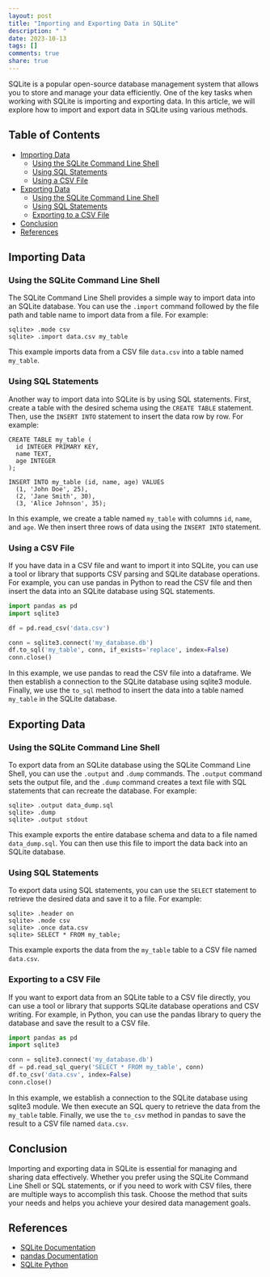 ```yaml
---
layout: post
title: "Importing and Exporting Data in SQLite"
description: " "
date: 2023-10-13
tags: []
comments: true
share: true
---
```


SQLite is a popular open-source database management system that allows you to store and manage your data efficiently. One of the key tasks when working with SQLite is importing and exporting data. In this article, we will explore how to import and export data in SQLite using various methods.

## Table of Contents
- [Importing Data](#importing-data)
  - [Using the SQLite Command Line Shell](#using-the-sqlite-command-line-shell)
  - [Using SQL Statements](#using-sql-statements)
  - [Using a CSV File](#using-a-csv-file)
- [Exporting Data](#exporting-data)
  - [Using the SQLite Command Line Shell](#using-the-sqlite-command-line-shell-1)
  - [Using SQL Statements](#using-sql-statements-1)
  - [Exporting to a CSV File](#exporting-to-a-csv-file)
- [Conclusion](#conclusion)
- [References](#references)

## Importing Data <a name="importing-data"></a>

### Using the SQLite Command Line Shell<a name="using-the-sqlite-command-line-shell"></a>

The SQLite Command Line Shell provides a simple way to import data into an SQLite database. You can use the `.import` command followed by the file path and table name to import data from a file. For example:

```sqlite
sqlite> .mode csv
sqlite> .import data.csv my_table
```

This example imports data from a CSV file `data.csv` into a table named `my_table`.

### Using SQL Statements<a name="using-sql-statements"></a>

Another way to import data into SQLite is by using SQL statements. First, create a table with the desired schema using the `CREATE TABLE` statement. Then, use the `INSERT INTO` statement to insert the data row by row. For example:

```sqlite
CREATE TABLE my_table (
  id INTEGER PRIMARY KEY,
  name TEXT,
  age INTEGER
);

INSERT INTO my_table (id, name, age) VALUES
  (1, 'John Doe', 25),
  (2, 'Jane Smith', 30),
  (3, 'Alice Johnson', 35);
```

In this example, we create a table named `my_table` with columns `id`, `name`, and `age`. We then insert three rows of data using the `INSERT INTO` statement.

### Using a CSV File<a name="using-a-csv-file"></a>

If you have data in a CSV file and want to import it into SQLite, you can use a tool or library that supports CSV parsing and SQLite database operations. For example, you can use pandas in Python to read the CSV file and then insert the data into an SQLite database using SQL statements.

```python
import pandas as pd
import sqlite3

df = pd.read_csv('data.csv')

conn = sqlite3.connect('my_database.db')
df.to_sql('my_table', conn, if_exists='replace', index=False)
conn.close()
```

In this example, we use pandas to read the CSV file into a dataframe. We then establish a connection to the SQLite database using sqlite3 module. Finally, we use the `to_sql` method to insert the data into a table named `my_table` in the SQLite database.

## Exporting Data <a name="exporting-data"></a>

### Using the SQLite Command Line Shell<a name="using-the-sqlite-command-line-shell-1"></a>

To export data from an SQLite database using the SQLite Command Line Shell, you can use the `.output` and `.dump` commands. The `.output` command sets the output file, and the `.dump` command creates a text file with SQL statements that can recreate the database. For example:

```sqlite
sqlite> .output data_dump.sql
sqlite> .dump
sqlite> .output stdout
```

This example exports the entire database schema and data to a file named `data_dump.sql`. You can then use this file to import the data back into an SQLite database.

### Using SQL Statements<a name="using-sql-statements-1"></a>

To export data using SQL statements, you can use the `SELECT` statement to retrieve the desired data and save it to a file. For example:

```sqlite
sqlite> .header on
sqlite> .mode csv
sqlite> .once data.csv
sqlite> SELECT * FROM my_table;
```

This example exports the data from the `my_table` table to a CSV file named `data.csv`.

### Exporting to a CSV File<a name="exporting-to-a-csv-file"></a>

If you want to export data from an SQLite table to a CSV file directly, you can use a tool or library that supports SQLite database operations and CSV writing. For example, in Python, you can use the pandas library to query the database and save the result to a CSV file.

```python
import pandas as pd
import sqlite3

conn = sqlite3.connect('my_database.db')
df = pd.read_sql_query('SELECT * FROM my_table', conn)
df.to_csv('data.csv', index=False)
conn.close()
```

In this example, we establish a connection to the SQLite database using sqlite3 module. We then execute an SQL query to retrieve the data from the `my_table` table. Finally, we use the `to_csv` method in pandas to save the result to a CSV file named `data.csv`.

## Conclusion <a name="conclusion"></a>

Importing and exporting data in SQLite is essential for managing and sharing data effectively. Whether you prefer using the SQLite Command Line Shell or SQL statements, or if you need to work with CSV files, there are multiple ways to accomplish this task. Choose the method that suits your needs and helps you achieve your desired data management goals.

## References <a name="references"></a>

- [SQLite Documentation](https://sqlite.org/docs.html)
- [pandas Documentation](https://pandas.pydata.org/docs/)
- [SQLite Python](https://docs.python.org/3/library/sqlite3.html)
